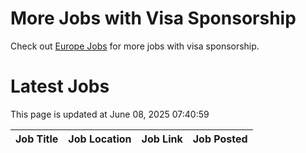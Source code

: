 # More Jobs with Visa Sponsorship

Check out [Europe Jobs](https://github.com/sureshparimi/europejobs#latest-jobs) for more jobs with visa sponsorship.

# Latest Jobs

This page is updated at June 08, 2025 07:40:59

| Job Title | Job Location | Job Link | Job Posted |
| --- | --- | --- | --- |
